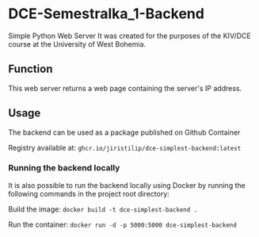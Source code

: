 # DCE-Semestralka_1-Backend
Simple Python Web Server
It was created for the purposes of the KIV/DCE course at the University of West Bohemia. 

## Function
This web server returns a web page containing the server's IP address.

## Usage
The backend can be used as a package published on Github Container 

Registry available at: `ghcr.io/jiristilip/dce-simplest-backend:latest`

### Running the backend locally
It is also possible to run the backend locally using Docker by running the following commands in the project root directory:

Build the image: `docker build -t dce-simplest-backend .`

Run the container: `docker run -d -p 5000:5000 dce-simplest-backend`
